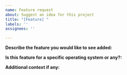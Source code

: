 ```yaml
---
name: Feature request
about: Suggest an idea for this project
title: "[Feature] "
labels: ''
assignees: ''

---
```


**Describe the feature you would like to see added:**


**Is this feature for a specific operating system or any?:**


**Additional context if any:**
<!-- Add any other context or screenshots about the feature request here. -->
